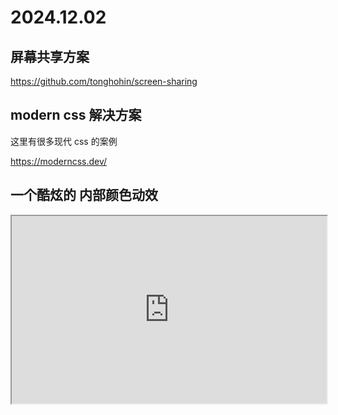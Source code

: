 # 2024.12.02

## 屏幕共享方案

https://github.com/tonghohin/screen-sharing

## modern css 解决方案

这里有很多现代 css 的案例

https://moderncss.dev/

## 一个酷炫的 内部颜色动效

<iframe src="https://codepen.io/thebabydino/pen/WNVPdJg" width="100%" height="300"></iframe>

